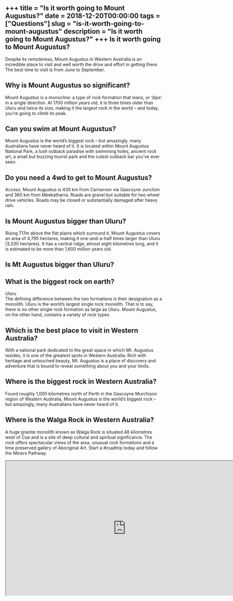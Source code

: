 +++
title = "Is it worth going to Mount Augustus?"
date = 2018-12-20T00:00:00
tags = ["Questions"]
slug = "is-it-worth-going-to-mount-augustus"
description = "Is it worth going to Mount Augustus?"
+++
Is it worth going to Mount Augustus?
------------------------------------

Despite its remoteness, Mount Augustus in Western Australia is an incredible place to visit and well worth the drive and effort in getting there. The best time to visit is from June to September.

Why is Mount Augustus so significant?
-------------------------------------

Mount Augustus is a monocline: a type of rock formation that leans, or ‘dips’ in a single direction. At 1700 million years old, it is three times older than Uluru and twice its size, making it the largest rock in the world – and today, you’re going to climb its peak.

Can you swim at Mount Augustus?
-------------------------------

Mount Augustus is the world’s biggest rock – but amazingly, many Australians have never heard of it. It is located within Mount Augustus National Park, a lush outback paradise with swimming holes, ancient rock art, a small but buzzing tourist park and the cutest outback bar you’ve ever seen.

Do you need a 4wd to get to Mount Augustus?
-------------------------------------------

Access. Mount Augustus is 430 km from Carnarvon via Gascoyne Junction and 360 km from Meekatharra. Roads are gravel but suitable for two wheel drive vehicles. Roads may be closed or substantially damaged after heavy rain.

Is Mount Augustus bigger than Uluru?
------------------------------------

Rising 717m above the flat plains which surround it, Mount Augustus covers an area of 4,795 hectares, making it one-and-a-half times larger than Uluru (3,330 hectares). It has a central ridge, almost eight kilometres long, and it is estimated to be more than 1,600 million years old.

Is Mt Augustus bigger than Uluru?
---------------------------------

What is the biggest rock on earth?
----------------------------------

Uluru  
The defining difference between the two formations is their designation as a monolith. Uluru is the world’s largest single rock monolith. That is to say, there is no other single rock formation as large as Uluru. Mount Augustus, on the other hand, contains a variety of rock types.

Which is the best place to visit in Western Australia?
------------------------------------------------------

With a national park dedicated to the great space in which Mt. Augustus resides, it is one of the greatest spots in Western Australia. Rich with heritage and untouched beauty, Mt. Augustus is a place of discovery and adventure that is bound to reveal something about you and your limits.

Where is the biggest rock in Western Australia?
-----------------------------------------------

Found roughly 1,000 kilometres north of Perth in the Gascoyne Murchison region of Western Australia, Mount Augustus is the world’s biggest rock – but amazingly, many Australians have never heard of it.

Where is the Walga Rock in Western Australia?
---------------------------------------------

A huge granite monolith known as Walga Rock is situated 48 kilometres west of Cue and is a site of deep cultural and spiritual significance. The rock offers spectacular views of the area, unusual rock formations and a time preserved gallery of Aboriginal Art. Start a #roadtrip today and follow the Miners Pathway.

<iframe allow="accelerometer; autoplay; clipboard-write; encrypted-media; gyroscope; picture-in-picture" allowfullscreen="" class="__youtube_prefs__  epyt-is-override  no-lazyload" data-no-lazy="1" data-origheight="433" data-origwidth="770" data-skipgform_ajax_framebjll="" height="433" id="_ytid_13636" loading="lazy" src="https://www.youtube.com/embed/Y0z8KkabdfE?enablejsapi=1&autoplay=0&cc_load_policy=0&cc_lang_pref=&iv_load_policy=1&loop=0&modestbranding=0&rel=1&fs=1&playsinline=0&autohide=2&theme=dark&color=red&controls=1&" title="YouTube player" width="770"></iframe>
